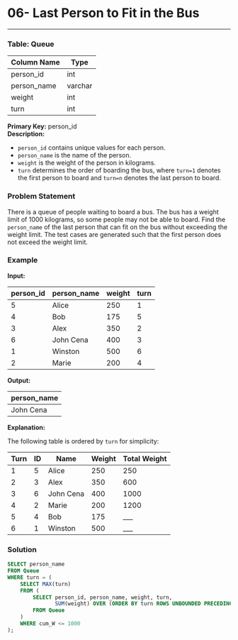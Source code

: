 # 06- Last Person to Fit in the Bus


---

### Table: Queue

| Column Name | Type    |
|-------------|---------|
| person_id   | int     |
| person_name | varchar |
| weight      | int     |
| turn        | int     |

**Primary Key:** person_id  
**Description:**  
- `person_id` contains unique values for each person.
- `person_name` is the name of the person.
- `weight` is the weight of the person in kilograms.
- `turn` determines the order of boarding the bus, where `turn=1` denotes the first person to board and `turn=n` denotes the last person to board.

### Problem Statement

There is a queue of people waiting to board a bus. The bus has a weight limit of 1000 kilograms, so some people may not be able to board. Find the `person_name` of the last person that can fit on the bus without exceeding the weight limit. The test cases are generated such that the first person does not exceed the weight limit.

### Example

**Input:**

| person_id | person_name | weight | turn |
|-----------|-------------|--------|------|
| 5         | Alice       | 250    | 1    |
| 4         | Bob         | 175    | 5    |
| 3         | Alex        | 350    | 2    |
| 6         | John Cena   | 400    | 3    |
| 1         | Winston     | 500    | 6    |
| 2         | Marie       | 200    | 4    |

**Output:**

| person_name |
|-------------|
| John Cena   |

**Explanation:**

The following table is ordered by `turn` for simplicity:

| Turn | ID | Name      | Weight | Total Weight |
|------|----|-----------|--------|--------------|
| 1    | 5  | Alice     | 250    | 250          |
| 2    | 3  | Alex      | 350    | 600          |
| 3    | 6  | John Cena | 400    | 1000         | (last person to board)
| 4    | 2  | Marie     | 200    | 1200         | (cannot board)
| 5    | 4  | Bob       | 175    | ___          |
| 6    | 1  | Winston   | 500    | ___          |

### Solution

```sql
SELECT person_name 
FROM Queue
WHERE turn = (
    SELECT MAX(turn)
    FROM (
        SELECT person_id, person_name, weight, turn,
               SUM(weight) OVER (ORDER BY turn ROWS UNBOUNDED PRECEDING) AS cum_W
        FROM Queue
    )
    WHERE cum_W <= 1000
);
```


